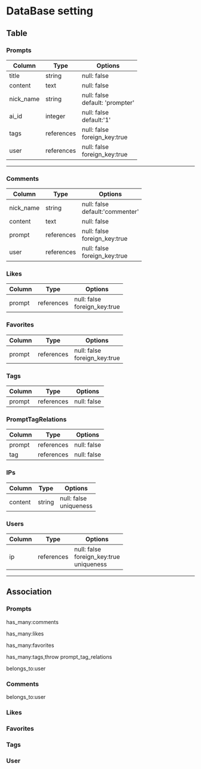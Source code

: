 # DataBase setting
## Table
### Prompts
| Column | Type | Options |
| --- | --- | --- |
| title | string | null: false |
| content | text | null: false |
| nick_name | string | null: false<br>default: 'prompter'|
| ai_id | integer | null: false<br>default:'1'|
| tags | references | null: false<br>foreign_key:true|
| user | references | null: false<br>foreign_key:true| 
<!--tagを実装するならば-->
<!--userを実装するならば-->
---
### Comments
| Column | Type | Options |
| --- | --- | --- |
| nick_name | string |null: false<br>default:'commenter'|
| content | text | null: false |
| prompt | references | null: false<br>foreign_key:true|
| user | references | null: false<br>foreign_key:true|
<!--userを実装するならば-->
### Likes
<!--cookie上に保存?-->
<!--後から拡張しやすいようにcountは入れない-->
| Column | Type | Options |
| --- | --- | --- |
| prompt| references |null: false<br>foreign_key:true|
### Favorites
<!--cookie上に保存?-->
<!--後から拡張しやすいようにcountは入れない-->
| Column | Type | Options |
| --- | --- | --- |
| prompt| references |null: false<br>foreign_key:true|
### Tags
| Column | Type | Options |
| --- | --- | --- |
| prompt | references | null: false|

### PromptTagRelations
| Column | Type | Options |
| --- | --- | --- |
| prompt | references | null: false |
| tag | references | null: false |
<!--誤って、送信しないように別で管理-->
### IPs
| Column | Type | Options |
| --- | --- | --- |
| content | string | null: false<br>uniqueness|

### Users
| Column | Type | Options |
| --- | --- | --- |
| ip | references | null: false<br>foreign_key:true<br>uniqueness|
---

## Association
### Prompts
<!--When generate comments_controller-->
has_many:comments
<!--When generate likes_controller-->
has_many:likes
<!--When generate favorite_controller-->
has_many:favorites
<!--When generate tags_controller-->
has_many:tags,throw prompt_tag_relations 
<!--When generate user_controller-->
belongs_to:user
### Comments
<!--When generate user_controller-->
belongs_to:user
### Likes
<!--When generate user_controller-->
### Favorites
<!--When generate user_controller-->
### Tags
### User